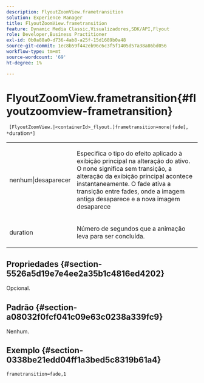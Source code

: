 ```yaml
---
description: FlyoutZoomView.frametransition
solution: Experience Manager
title: FlyoutZoomView.frametransition
feature: Dynamic Media Classic,Visualizadores,SDK/API,Flyout
role: Developer,Business Practitioner
exl-id: 0b0a88a0-d736-4ab8-a25f-15d1689b0a48
source-git-commit: 1ec8b59f442eb96c6c3f5f1405d57a38a86bd056
workflow-type: tm+mt
source-wordcount: '69'
ht-degree: 1%

---
```


# FlyoutZoomView.frametransition{#flyoutzoomview-frametransition}

` [FlyoutZoomView.|<containerId>_flyout.]frametransition=none|fade[, *`duration`*]`

<table id="table_FC34B37AACFB4E92A37E1D2D93D5F0D2"> 
 <tbody> 
  <tr> 
   <td colname="col1"> <p> <span class="codeph"> nenhum|desaparecer</span> </p> </td> 
   <td colname="col2"> <p> Especifica o tipo do efeito aplicado à exibição principal na alteração do ativo. O <span class="codeph"> none</span> significa sem transição, a alteração da exibição principal acontece instantaneamente. O <span class="codeph"> fade</span> ativa a transição entre fades, onde a imagem antiga desaparece e a nova imagem desaparece </p> </td> 
  </tr> 
  <tr> 
   <td colname="col1"> <p><span class="codeph"><span class="varname"> duration</span></span> </p> </td> 
   <td colname="col2"> <p> Número de segundos que a animação leva para ser concluída. </p> </td> 
  </tr> 
 </tbody> 
</table>

## Propriedades {#section-5526a5d19e7e4ee2a35b1c4816ed4202}

Opcional.

## Padrão {#section-a08032f0fcf041c09e63c0238a339fc9}

Nenhum.

## Exemplo {#section-0338be21edd04ff1a3bed5c8319b61a4}

`frametransition=fade,1`
